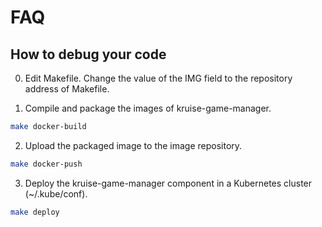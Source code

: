 # FAQ

## How to debug your code


0) Edit Makefile. Change the value of the IMG field to the repository address of Makefile.

1) Compile and package the images of kruise-game-manager.

```bash
make docker-build
```

2) Upload the packaged image to the image repository.

```bash
make docker-push
```

3) Deploy the kruise-game-manager component in a Kubernetes cluster (~/.kube/conf).

```bash
make deploy
```


